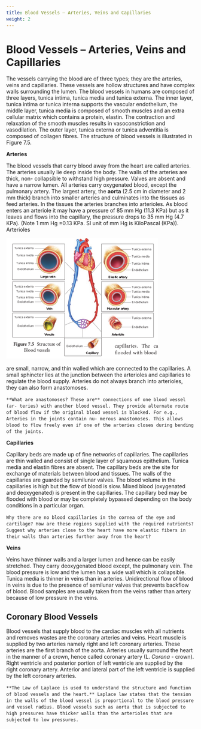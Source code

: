 ```yaml
---
title: Blood Vessels – Arteries, Veins and Capillaries
weight: 2
---
```


# Blood Vessels – Arteries, Veins and Capillaries


The vessels carrying the blood are of three types; they are the arteries, veins and capillaries. These vessels are hollow structures and have complex walls surrounding the lumen. The blood vessels in humans are composed of three layers, tunica intima, tunica media and tunica externa. The inner layer, tunica intima or tunica interna supports the vascular endothelium, the middle layer, tunica media is composed of smooth muscles and an extra cellular matrix which contains a protein, elastin. The contraction and relaxation of the smooth muscles results in vasoconstriction and vasodilation. The outer layer, tunica externa or tunica adventitia is composed of collagen fibres. The structure of blood vessels is illustrated in Figure 7.5.

**Arteries** 

The blood vessels that carry blood away from the heart are called arteries. The arteries usually lie deep inside the body. The walls of the arteries are thick, non- collapsible to withstand high pressure. Valves are absent and have a narrow lumen. All arteries carry oxygenated blood, except the pulmonary artery. The largest artery, the **aorta** (2.5 cm in diameter and 2 mm thick) branch into smaller arteries and culminates into the tissues as feed arteries. In the tissues the arteries branches into arterioles. As blood enters an arteriole it may have a pressure of 85 mm Hg (11.3 KPa) but as it leaves and flows into the capillary, the pressure drops to 35 mm Hg (4.7 KPa). (Note 1 mm Hg =0.13 KPa. SI unit of mm Hg is KiloPascal (KPa)). Arterioles

![Structure of Blood vessels](/content.en/body-fluids-and-circulation/7.5.png)


are small, narrow, and thin walled which are connected to the capillaries. A small sphincter lies at the junction between the arterioles and capillaries to regulate the blood supply. Arteries do not always branch into arterioles, they can also form anastomoses.


```**What are anastomoses? These are** connections of one blood vessel (ar- teries) with another blood vessel. They provide alternate route of blood flow if the original blood vessel is blocked. For e.g., Arteries in the joints contain nu- merous anastomoses. This allows blood to flow freely even if one of the arteries closes during bending of the joints.```


**Capillaries**

Capillary beds are made up of fine networks of capillaries. The capillaries are thin walled and consist of single layer of squamous epithelium. Tunica media and elastin fibres are absent. The capillary beds are the site for exchange of materials between blood and tissues. The walls of the capillaries are guarded by semilunar valves. The blood volume in the capillaries is high but the flow of blood is slow. Mixed blood (oxygenated and deoxygenated) is present in the capillaries. The capillary bed may be flooded with blood or may be completely bypassed depending on the body conditions in a particular organ.

```Why there are no blood capillaries in the cornea of the eye and cartilage? How are these regions supplied with the required nutrients? Suggest why arteries close to the heart have more elastic fibers in their walls than arteries further away from the heart?```


**Veins** 

Veins have thinner walls and a larger lumen and hence can be easily stretched. They carry deoxygenated blood except, the pulmonary vein. The blood pressure is low and the lumen has a wide wall which is collapsible. Tunica media is thinner in veins than in arteries. Unidirectional flow of blood in veins is due to the presence of semilunar valves that prevents backflow of blood. Blood samples are usually taken from the veins rather than artery because of low pressure in the veins.


## Coronary Blood Vessels
Blood vessels that supply blood to the cardiac muscles with all nutrients and removes wastes are the coronary arteries and veins. Heart muscle is supplied by two arteries namely right and left coronary arteries. These arteries are the first branch of the aorta. Arteries usually surround the heart in the manner of a crown, hence called coronary artery (L. _Corona_ - crown). Right ventricle and posterior portion of left ventricle are supplied by the right coronary artery. Anterior and lateral part of the left ventricle is supplied by the left coronary arteries.  

```**The Law of Laplace is used to understand the structure and function of blood vessels and the heart.** Laplace law states that the tension in the walls of the blood vessel is proportional to the blood pressure and vessel radius. Blood vessels such as aorta that is subjected to high pressures have thicker walls than the arterioles that are subjected to low pressures.```
